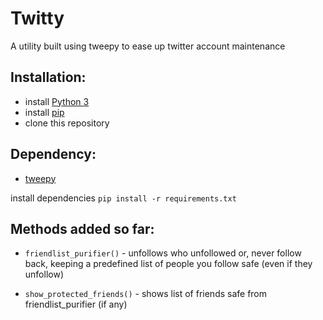 # Twitty  
A utility built using tweepy to ease up twitter account maintenance 

## Installation:

* install [Python 3](https://www.python.org/downloads/)
* install [pip](https://pypi.python.org/pypi/pip)
* clone this repository 
## Dependency:  
* [tweepy](https://www.tweepy.org)

install dependencies `pip install -r requirements.txt` 

## Methods added so far:


* `friendlist_purifier()` - unfollows who unfollowed or, never follow back, keeping a predefined list of people you follow safe (even if they unfollow)

* `show_protected_friends()` - shows list of friends safe from friendlist_purifier (if any)